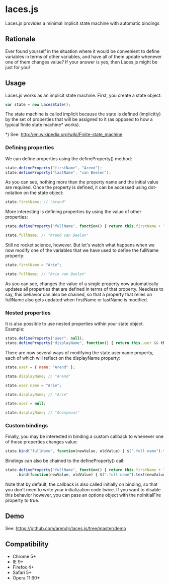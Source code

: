 # laces.js

Laces.js provides a minimal implicit state machine with automatic bindings


## Rationale

Ever found yourself in the situation where it would be convenient to define
variables in terms of other variables, and have all of them update whenever one
of them changes value? If your answer is yes, then Laces.js might be just for
you!

## Usage

Laces.js works as an implicit state machine. First, you create a state object:

```js
var state = new LacesState();
```

The state machine is called implicit because the state is defined (implicitly)
by the set of properties that will be assigned to it (as opposed to how a
typical finite state machine* works).

*) See: http://en.wikipedia.org/wiki/Finite-state_machine


### Defining properties

We can define properties using the defineProperty() method:

```js
state.defineProperty("firstName", "Arend");
state.defineProperty("lastName", "van Beelen");
```

As you can see, nothing more than the property name and the initial value are
required. Once the property is defined, it can be accessed using dot-notation on
the state object:

```js
state.firstName; // "Arend"
```

More interesting is defining properties by using the value of other properties:

```js
state.defineProperty("fullName", function() { return this.firstName + " " + this.lastName; });

state.fullName; // "Arend van Beelen"
```

Still no rocket science, however. But let's watch what happens when we now
modify one of the variables that we have used to define the fullName property:

```js
state.firstName = "Arie";

state.fullName; // "Arie van Beelen"
```

As you can see, changes the value of a single property now automatically updates
all properties that are defined in terms of that property. Needless to say, this
behavior can also be chained, so that a property that relies on fullName also
gets updated when firstName or lastName is modified.


### Nested properties

It is also possible to use nested properties within your state object. Example:

```js
state.defineProperty("user", null);
state.defineProperty("displayName", function() { return this.user && this.user.name || "Anonymous"; });
```

There are now several ways of modifying the state.user.name property, each of
which will reflect on the displayName property:

```js
state.user = { name: "Arend" };

state.displayName; // "Arend"

state.user.name = "Arie";

state.displayName; // "Arie"

state.user = null;

state.displayName; // "Anonymous"
```


### Custom bindings

Finally, you may be interested in binding a custom callback to whenever one of those
properties changes value:

```js
state.bind("fullName", function(newValue, oldValue) { $(".full-name").text(newValue); });
```

Bindings can also be chained to the defineProperty() call:

```js
state.defineProperty("fullName", function() { return this.firstName + " " + this.lastName; })
     .bind(function(newValue, oldValue) { $(".full-name").text(newValue); });
```

Note that by default, the callback is also called initially on binding, so that you
don't need to write your initialization code twice. If you want to disable this
behavior however, you can pass an options object with the noInitialFire property to
true.


## Demo

See: https://github.com/arendjr/laces.js/tree/master/demo


## Compatibility

- Chrome 5+
- IE 9+
- Firefox 4+
- Safari 5+
- Opera 11.60+
